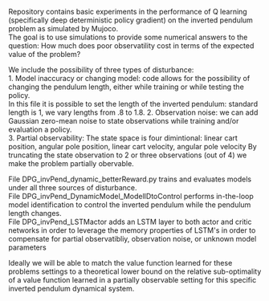 Repository contains basic experiments in the performance of Q learning (specifically deep deterministic policy gradient) on the inverted pendulum problem as simulated by Mujoco.  
The goal is to use simulations to provide some numerical answers to the question: How much does poor observatility cost in terms of the expected value of the problem? 

We include the possibility of three types of disturbance: <br/>
    1. Model inaccuracy or changing model: code allows for the possibility of changing the pendulum length, either while training or while testing the policy.  
        In this file it is possible to set the length of the inverted pendulum: standard length is 1, we vary lengths from .8 to 1.8.
    2. Observation noise: we can add Gaussian zero-mean noise to state observations while training and/or evaluation a policy.  
    3. Partial observability: The state space is four dimintional: linear cart position, angular pole position, linear cart velocity, angular pole velocity
        By truncating the state observation to 2 or three observations (out of 4) we make the problem partially obervable.  

File DPG_invPend_dynamic_betterReward.py trains and evaluates models under all three sources of disturbance.  
File DPG_invPend_DynamicModel_ModelIDtoControl performs in-the-loop model identification to control the inverted pendulum while the pendulum length changes.  
File DPG_invPend_LSTMactor adds an LSTM layer to both actor and critic networks in order to leverage the memory properties of LSTM's in order to compensate for partial observatibliy, observation noise, or unknown model parameters

Ideally we will be able to match the value function learned for these problems settings to a theoretical lower bound on the relative sub-optimality of a value function learned in a partially observable setting for this specific inverted pendulum dynamical system.

